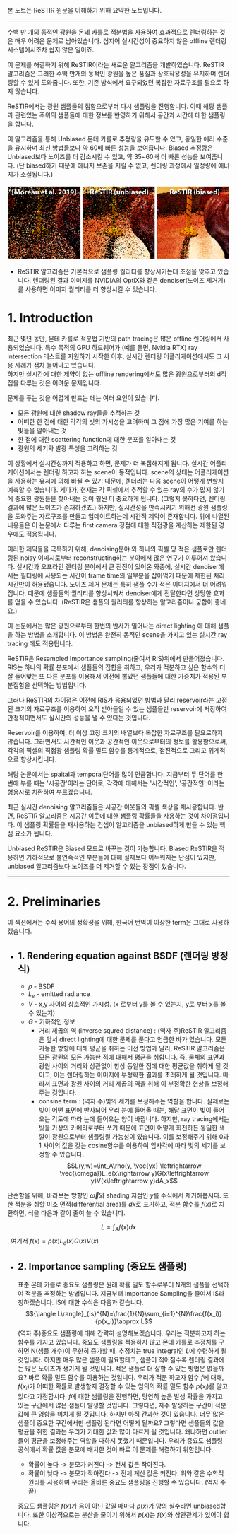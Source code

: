 
본 노트는 ReSTIR 원문을 이해하기 위해 요약한 노트입니다.

---

수백 만 개의 동적인 광원을 몬테 카를로 적분법을 사용하여 효과적으로 렌더링하는 것은 매우 어려운 문제로 남아있습니다.
심지어 실시간성이 중요하지 않은 offline 렌더링 시스템에서조차 쉽지 않은 일이죠.

이 문제를 해결하기 위해 ReSTIR이라는 새로운 알고리즘을 개발하였습니다.
ReSTIR 알고리즘은 그러한 수백 만개의 동적인 광원을 높은 품질과 상호작용성을 유지하며 렌더링할 수 있게 도와줍니다.
또한, 기존 방식에서 요구되었던 복잡한 자료구조를 필요로 하지 않습니다.

ReSTIR에서는 광원 샘플들의 집합으로부터 다시 샘플링을 진행합니다.
이때 해당 샘플과 관련있는 주위의 샘플들에 대한 정보를 반영하기 위해서 공간과 시간에 대한 샘플링을 합니다.

이 알고리즘을 통해 Unbiased 몬테 카를로 추정량을 유도할 수 있고, 동일한 에러 수준을 유지하며 최신 방법들보다 약 60배 빠른 성능을 보여줍니다.
Biased 추정량은 Unbiased보다 노이즈를 더 감소시킬 수 있고, 약 35~60배 더 빠른 성능을 보여줍니다. (단 biased하기 때문에 에너지 보존을 지킬 수 없고, 렌더링 과정에서 일정량에 에너지가 소실됩니다.)

![](../../../../images/Pasted%20image%2020240603221243.png)
- ReSTIR 알고리즘은 기본적으로 샘플링 퀄리티를 향상시키는데 초점을 맞추고 있습니다. 렌더링된 결과 이미지를 NVIDIA의 OptiX와 같은 denoiser(노이즈 제거기)를 사용하면 이미지 퀄리티를 더 향상시킬 수 있습니다.

# 1. Introduction

최근 몇년 동안, 몬테 카를로 적분법 기반의 path tracing은 많은 offline 렌더링에서 사용되었습니다. 
특수 목적의 GPU 하드웨어가 (예를 들면, Nvidia RTX) ray intersection 테스트를 지원하기 시작한 이후, 실시간 렌더링 어플리케이션에서도 그 사용 사례가 점차 늘어나고 있습니다.  
하지만 실시간에 대한 제약이 없는 offline rendering에서도 많은 광원으로부터의 d직접을 다루는 것은 어려운 문제입니다. 
 
문제를 푸는 것을 어렵게 만드는 데는 여러 요인이 있습니다.
  - 모든 광원에 대한 shadow ray들을 추적하는 것
  - 어떠한 한 점에 대한 각각의 빛의 가시성을 고려하며 그 점에 가장 많은 기여를 하는 빛들을 알아내는 것
  - 한 점에 대한 scattering function에 대한 분포를 알아내는 것
  - 광원의 세기와 발광 특성을 고려하는 것

이 상황에서 실시간성까지 적용하고 하면, 문제가 더 복잡해지게 됩니다. 
실시간 어플리케이션에서는 렌더링 하고자 하는 scene이 동적입니다. scene의 상태는 어플리케이션을 사용하는 유저에 의해 바뀔 수 있기 때문에, 렌더러는 다음 scene이 어떻게 변할지 예측할 수 없습니다.
게다가, 현재는 각 픽셀에서 추적할 수 있는 ray의 수가 많지 않기에 중요한 광원들을 찾아내는 것이 훨씬 더 중요하게 됩니다. (그렇지 못하다면, 렌더링 결과에 많은 노이즈가 존재하겠죠.)
하지만, 실시간성을 만족시키기 위해선 광원 샘플링을 도와주는 자료구조를 만들고 업데이트하는데 시간적 제약이 존재합니다.
위에 나열된 내용들은 이 논문에서 다루는 first camera 정점에 대한 직접광을 계산하는 제한된 경우에도 적용됩니다.

이러한 제약들을 극복하기 위해, denoising분야 와 하나의 픽셀 당 적은 샘플로만 렌더링된 noisy 이미지로부터 reconstructing하는 분야에서 많은 연구가 이루어져 왔습니다. 
실시간과 오프라인 렌더링 분야에서 큰 진전이 있어온 와중에, 실시간 denoiser에서는 필터링에 사용되는 시간이 frame time의 일부분을 잡아먹기 때문에 제한된 처리 시간만이 허용됐습니다. 
노이즈 제거 문제는 특히 샘플 수가 적은 이미지에서 더 어려워집니다. 때문에 샘플들의 퀄리티를 향상시켜서 denoiser에게 전달한다면 상당한 효과를 얻을 수 있습니다. (ReSTIR은 샘플의 퀄리티를 향상하는 알고리즘이니 궁합이 좋네요.)

이 논문에서는 많은 광원으로부터 한번의 반사가 일어나는 direct lighting 에 대해 샘플을 하는 방법을 소개합니다. 이 방법은 완전히 동적인 scene을 가지고 있는 실시간 ray tracing 에도 적용됩니다.

ReSTIR은 Resampled Importance sampling(줄여서 RIS)위에서 만들어졌습니다. 
RIS는 하나의 확률 분포에서 샘플들의 집합을 취하고, 우리가 적분하고 싶은 함수와 더 잘 들어맞는 또 다른 분포를 이용해서 이전에 뽑았던 샘플들에 대한 가중치가 적용된 부분집합을 선택하는 방법입니다.

그러나 ReSTIR의 차이점은 이전에 RIS가 응용되었던 방법과 달리 reservoir라는 고정된 크기의 자료구조를 이용하여 오직 받아들일 수 있는 샘플들만 reservoir에 저장하여 안정적이면서도 실시간의 성능을 낼 수 있다는 것입니다.

Reservoir를 이용하여, 더 이상 고정 크기의 배열보다 복잡한 자료구조를 필요로하지 않습니다. 그러면서도 시간적인 이웃과 공간적인 이웃으로부터의 정보를 활용함으로써, 각각의 픽셀의 직접광 샘플링 확률 밀도 함수를 통계적으로, 점진적으로 그리고 위계적으로 향상시킵니다.

해당 논문에서는 spaital과 temporal단어를 많이 언급합니다. 지금부터 두 단어를 한 번에 부를 때는 '시공간'이라는 단어로, 각각에 대해서는 '시간적인', '공간적인' 이라는 형용사로 치환하여 부르겠습니다.

최근 실시간 denoising 알고리즘들은 시공간 이웃들의 픽셀 색상을 재사용합니다. 반면, ReSTIR 알고리즘은 시공간 이웃에 대한 샘플링 확률들을 사용하는 것이 차이점입니다. 이 샘플링 확률들을 재사용하는 컨셉이 알고리즘을 unbiased하게 만들 수 있는 핵심 요소가 됩니다.

Unbiased ReSTIR은 Biased 모드로 바꾸는 것이 가능합니다. Biased ReSTIR을 적용하면 기하적으로 불연속적인 부분들에 대해 실제보다 어두워지는 단점이 있지만, unbiased 알고리즘보다 노이즈를 더 제거할 수 있는 장점이 있습니다.


---
# 2. Preliminaries

이 섹션에서는 수식 용어의 정확성을 위해, 한국어 번역이 이상한 term은 그대로 사용하겠습니다.

- ## 1. Rendering equation against BSDF (렌더링 방정식)
	- $\rho$ - BSDF 
	- $L_e$ - emitted radiance
	- $V$ - x,y 사이의 상호적인 가시성. (x 로부터 y를 볼 수 있는지, y로 부터 x를 볼 수 있는지)
	- $G$ - 기하적인 정보 
		- 거리 제곱의 역 (inverse squred distance) :
		  (역자 주)ReSTIR 알고리즘은 앞서 direct lighting에 대한 문제를 푼다고 언급한 바가 있습니다. 모든 가능한 방향에 대해 평균을 취하는 이전 방법과 달리, ReSTIR 알고리즘은 모든 광원의 모든 가능한 점에 대해서 평균을 취합니다. 
		  즉, 물체의 표면과 광원 사이의 거리와 상관없이 항상 동일한 점에 대한 평균값을 취하게 될 것이고, 이는 렌더링하는 이미지에 부정확한 결과를 초래하게 될 것입니다. 
		   따라서 표면과 광원 사이의 거리 제곱의 역을 취해 이 부정확한 현상을 보정해주는 것입니다.
		- consine term : (역자 주)빛의 세기를 보정해주는 역할을 합니다. 실제로는 빛이 어떤 표면에 반사되어 우리 눈에 들어올 때는, 해당 표면이 빛이 들어오는 각도에 따라 눈에 들어오는 양이 바뀝니다. 
		   하지만, ray tracing에서는 빛을 가상의 카메라로부터 쏘기 때문에 표면이 어떻게 회전하든 동일한 색깔이 광원으로부터 샘플링될 가능성이 있습니다. 
		   이를 보정해주기 위해 0과 1 사이의 값을 갖는 cosine함수를 이용하여 입사각에 따라 빛의 세기를 보정할 수 있습니다.
$$L(y,w)=\int_A\rho(y, \vec{yx} \leftrightarrow \vec{\omega})L_e(x\rightarrow y)G(x\leftrightarrow y)V(x\leftrightarrow y)dA_x$$

단순함을 위해, 바라보는 방향인 $\vec{\omega}$와 shading 지점인 $y$를 수식에서 제거해봅시다. 
또한 적분을 취할 미소 면적(differential area)를 $dx$로 표기하고, 적분 함수를 $f(x)$로 치환하면, 식을 다음과 같이 줄여 쓸 수 있습니다.

$$L = \int_Af(x)dx$$, 여기서 $f(x)=\rho(x)L_e(x)G(x)V(x)$

- ## 2. Importance sampling (중요도 샘플링)
	표준 몬테 카를로 중요도 샘플링은 원래 확률 밀도 함수로부터 N개의 샘플을 선택하여 적분을 추정하는 방법입니다.
	지금부터 Importance Sampling을 줄여서 IS라 칭하겠습니다.
	IS에 대한 수식은 다음과 같습니다.
	$${\langle L\rangle}_{is}^{N}=\frac{1}{N}\sum_{i=1}^{N}\frac{f(x_i)}{p(x_i)}\approx L$$
	(역자 주)중요도 샘플링에 대해 간략히 설명해보겠습니다. 우리는 적분하고자 하는 함수를 가지고 있습니다. 
	중요도 샘플링을 적용하지 않고 몬테 카를로 추정치를 구하면 N(샘플 개수)이 무한히 증가할 때, 추정치는 true integral인 $L$에 수렴하게 될 것입니다. 하지만 매우 많은 샘플이 필요할테고, 샘플이 적어질수록 렌더링 결과에는 많은 노이즈가 생기게 될 것입니다.
	적은 샘플로 더 잘할 수 있는 방법은 없을까요? 바로 확률 밀도 함수를 이용하는 것입니다. 
	우리가 적분 하고자 함수 $f$에 대해, $f(x_i)$가 어떠한 확률로 발생할지 결정할 수 있는 임의의 확률 밀도 함수 $p(x_i)$를 알고 있다고 가정합시다.
	$f$에 대한 샘플링을 진행하면, 당연히 높은 발생 확률을 가지고 있는 구간에서 많은 샘플이 발생할 것입니다.
	그렇다면, 자주 발생하는 구간이 적분 값에 큰 영향을 미치게 될 것입니다. 
	하지만 아직 간과한 것이 있습니다. 
	너무 많은 샘플이 중요한 구간에서만 샘플링 된다면 어떻게 될까요? 그렇다면 샘플들의 값을 평균을 취한 결과는 우리가 기대한 값과 많이 다르게 될 것입니다. 왜냐하면 outlier들이 평균을 보정해주는 역할을 다하지 못했기 때문입니다.
	우리가 중요도 샘플링 공식에서 확률 값을 분모에 배치한 것이 바로 이 문제를 해결하기 위함입니다. 
	- 확률이 높다 -> 분모가 커진다 -> 전체 값은 작아진다.
	- 확률이 낮다 -> 분모가 작아진다 -> 전체 계산 값은 커진다.
	위와 같은 수학적 원리를 사용하여 우리는 올바른 중요도 샘플링을 진행할 수 있습니다.
	(역자 주 끝)
	
	중요도 샘플링은 $f(x)$가  음이 아닌 값일 때마다 $p(x)$가 양의 실수라면 unbiased합니다. 또한 이상적으로는 분산을 줄이기 위해서 $p(x)$는 $f(x)$와 상관관계가 있어야 합니다.